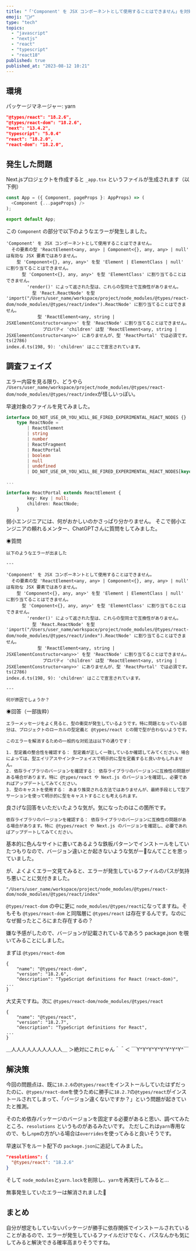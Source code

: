 ```yaml
---
title: "「'Component' を JSX コンポーネントとして使用することはできません」を対処してみた【Next.js+Typescript】"
emoji: "🧞‍♂️"
type: "tech"
topics:
  - "javascript"
  - "nextjs"
  - "react"
  - "typescript"
  - "react18"
published: true
published_at: "2023-08-12 10:21"
---
```


## 環境
パッケージマネージャー: yarn

```json
"@types/react": "18.2.6",
"@types/react-dom": "18.2.6",
"next": "13.4.2",
"typescript": "5.0.4"
"react": "18.2.0",
"react-dom": "18.2.0",
```


## 発生した問題　

Next.jsプロジェクトを作成すると `_app.tsx` というファイルが生成されます（以下例）
```javascript
const App = ({ Component, pageProps }: AppProps) => (
  <Component {...pageProps} />
);

export default App;
```

この `Component` の部分で以下のようなエラーが発生しました。

```
'Component' を JSX コンポーネントとして使用することはできません。
  その要素の型 'ReactElement<any, any> | Component<{}, any, any> | null' は有効な JSX 要素ではありません。
    型 'Component<{}, any, any>' を型 'Element | ElementClass | null' に割り当てることはできません。
      型 'Component<{}, any, any>' を型 'ElementClass' に割り当てることはできません。
        'render()' によって返された型は、これらの型同士で互換性がありません。
          型 'React.ReactNode' を型 'import("/Users/user_name/workspace/project/node_modules/@types/react-dom/node_modules/@types/react/index").ReactNode' に割り当てることはできません。
            型 'ReactElement<any, string | JSXElementConstructor<any>>' を型 'ReactNode' に割り当てることはできません。
              プロパティ 'children' は型 'ReactElement<any, string | JSXElementConstructor<any>>' にありませんが、型 'ReactPortal' では必須です。ts(2786)
index.d.ts(198, 9): 'children' はここで宣言されています。
```

## 調査フェイズ
エラー内容を見る限り、どうやら` /Users/user_name/workspace/project/node_modules/@types/react-dom/node_modules/@types/react/index`が怪しいっぽい。

早速対象のファイルを見てみました。

```typescript
interface DO_NOT_USE_OR_YOU_WILL_BE_FIRED_EXPERIMENTAL_REACT_NODES {}
    type ReactNode =
        | ReactElement
        | string
        | number
        | ReactFragment
        | ReactPortal
        | boolean
        | null
        | undefined
        | DO_NOT_USE_OR_YOU_WILL_BE_FIRED_EXPERIMENTAL_REACT_NODES[keyof DO_NOT_USE_OR_YOU_WILL_BE_FIRED_EXPERIMENTAL_REACT_NODES];

...

interface ReactPortal extends ReactElement {
        key: Key | null;
        children: ReactNode;
    }
```

弱小エンジニアには、何がおかしいのかさっぱり分かりません。
そこで弱小エンジニアの頼れるメンター、ChatGPTさんに質問をしてみました。

◉質問
```
以下のようなエラーが出ました

---

'Component' を JSX コンポーネントとして使用することはできません。
  その要素の型 'ReactElement<any, any> | Component<{}, any, any> | null' は有効な JSX 要素ではありません。
    型 'Component<{}, any, any>' を型 'Element | ElementClass | null' に割り当てることはできません。
      型 'Component<{}, any, any>' を型 'ElementClass' に割り当てることはできません。
        'render()' によって返された型は、これらの型同士で互換性がありません。
          型 'React.ReactNode' を型 'import("/Users/user_name/workspace/project/node_modules/@types/react-dom/node_modules/@types/react/index").ReactNode' に割り当てることはできません。
            型 'ReactElement<any, string | JSXElementConstructor<any>>' を型 'ReactNode' に割り当てることはできません。
              プロパティ 'children' は型 'ReactElement<any, string | JSXElementConstructor<any>>' にありませんが、型 'ReactPortal' では必須です。ts(2786)
index.d.ts(198, 9): 'children' はここで宣言されています。

---

何が原因でしょうか？
```
	
◉回答（一部抜粋）
```
エラーメッセージをよく見ると、型の衝突が発生しているようです。特に問題となっている部分は、プロジェクトのローカルの型定義と @types/react との間で型が合わないようです。

このエラーを解消するための一般的な対処法は以下の通りです：

1. 型定義の整合性を確認する： 型定義が正しく一致しているか確認してみてください。場合によっては、型エイリアスやインターフェイスで明示的に型を定義すると良いかもしれません。
2. 依存ライブラリのバージョンを確認する： 依存ライブラリのバージョンに互換性の問題がある場合があります。特に @types/react や Next.js のバージョンを確認し、必要であればアップデートしてみてください。
3. 型のキャストを使用する： あまり推奨される方法ではありませんが、最終手段として型アサーションを使って明示的に型をキャストすることも考えられます。
```

良さげな回答をいただいたような気が。気になったのはこの箇所です。

```
依存ライブラリのバージョンを確認する： 依存ライブラリのバージョンに互換性の問題がある場合があります。特に @types/react や Next.js のバージョンを確認し、必要であればアップデートしてみてください。
```

基本的に色んなサイトに書いてあるような鉄板パターンでインストールをしていたつもりなので、バージョン違いとか起きないような気がー🤔なんてことを思っていました。

が、よくよくエラー文見てみると、エラーが発生しているファイルのパスが気持ち悪いことに気付きました。

```
"/Users/user_name/workspace/project/node_modules/@types/react-dom/node_modules/@types/react/index"
```

`@types/react-dom` の中に更に `node_modules/@types/react`になってますね。そもそも `@types/react-dom` と同階層に `@types/react` は存在するんです。なのになぜ掘ったところにまた存在するの？

嫌な予感がしたので、バージョンが記載されているであろう package.json を覗いてみることにしました。

まずは `@types/react-dom`

```
{
    "name": "@types/react-dom",
    "version": "18.2.6",
    "description": "TypeScript definitions for React (react-dom)",
...
}
```

大丈夫ですね。次に `@types/react-dom/node_modules/@types/react`

```
{
    "name": "@types/react",
    "version": "18.2.7",
    "description": "TypeScript definitions for React",
...
}
```

＿人人人人人人人人人人＿
＞絶対にこれじゃん＾＾＜
￣Y^Y^Y^Y^Y^Y^Y^Y^￣

## 解決策
今回の問題点は、既に`18.2.6`の`@types/react`をインストールしていたはずだったのに、`@types/react-dom`を使うために勝手に`18.2.7`の`@types/react`がインストールされてしまって、「バージョン違くないですか？」という問題が起きていたと推測。

そのため依存パッケージのバージョンを固定する必要があると思い、調べてみたところ、`resolutions` というものがあるみたいです。
ただしこれは`yarn`専用なので、もし`npm`の方がいる場合は`overrides`を使ってみると良いそうです。

早速以下をルート配下の `package.json`に追記してみました。

```json
"resolutions": {
  "@types/react": "18.2.6"
}
```

そして `node_modules`と`yarn.lock`を削除し、`yarn`を再実行してみると...

無事発生していたエラーは解消されました🫶

## まとめ
自分が想定もしていないパッケージが勝手に依存関係でインストールされていることがあるので、エラーが発生しているファイルだけでなく、パスなんかも気にしてみると解決できる確率高まりそうですね。